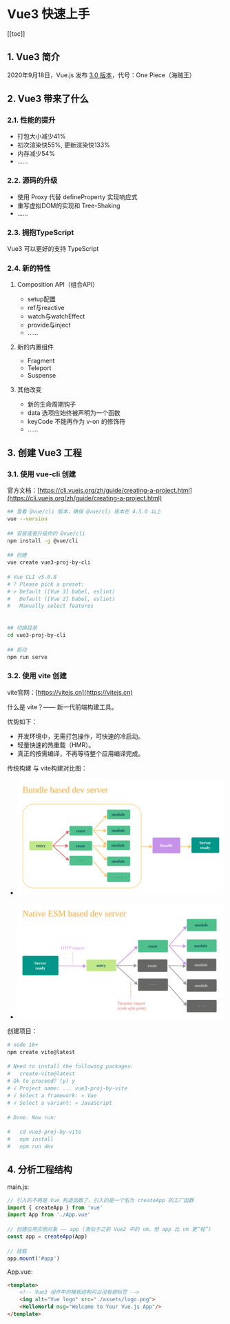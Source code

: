 # Vue3 快速上手

[[toc]]

## 1. Vue3 简介

2020年9月18日，Vue.js 发布 [3.0 版本](https://github.com/vuejs/core/releases/tag/v3.0.0)，代号：One Piece（海贼王）

## 2. Vue3 带来了什么

### 2.1. 性能的提升

- 打包大小减少41%
- 初次渲染快55%, 更新渲染快133%
- 内存减少54%
- ......

### 2.2. 源码的升级

- 使用 Proxy 代替 defineProperty 实现响应式
- 重写虚拟DOM的实现和 Tree-Shaking
- ......

### 2.3. 拥抱TypeScript

Vue3 可以更好的支持 TypeScript

### 2.4. 新的特性

1. Composition API（组合API）
   - setup配置
   - ref与reactive
   - watch与watchEffect
   - provide与inject
   - ......

2. 新的内置组件
   - Fragment 
   - Teleport
   - Suspense

3. 其他改变
   - 新的生命周期钩子
   - data 选项应始终被声明为一个函数
   - keyCode 不能再作为 v-on 的修饰符
   - ......

## 3. 创建 Vue3 工程

### 3.1. 使用 vue-cli 创建

官方文档：[https://cli.vuejs.org/zh/guide/creating-a-project.html](https://cli.vuejs.org/zh/guide/creating-a-project.html)

```bash
## 查看 @vue/cli 版本，确保 @vue/cli 版本在 4.5.0 以上
vue --version

## 安装或者升级你的 @vue/cli
npm install -g @vue/cli

## 创建
vue create vue3-proj-by-cli

# Vue CLI v5.0.8
# ? Please pick a preset:
# > Default ([Vue 3] babel, eslint) 
#   Default ([Vue 2] babel, eslint) 
#   Manually select features 


## 切换目录
cd vue3-proj-by-cli

## 启动
npm run serve
```

### 3.2. 使用 vite 创建

vite官网：[https://vitejs.cn](https://vitejs.cn)

什么是 vite？—— 新一代前端构建工具。

优势如下：
- 开发环境中，无需打包操作，可快速的冷启动。
- 轻量快速的热重载（HMR）。
- 真正的按需编译，不再等待整个应用编译完成。

传统构建 与 vite构建对比图：

* ![bundle-based-dev-server](./images/bundle-based-dev-server.svg)

* ![native-esm-based-dev-server](./images/native-esm-based-dev-server.svg)

创建项目：

```bash
# node 16+
npm create vite@latest

# Need to install the following packages:
#   create-vite@latest
# Ok to proceed? (y) y
# √ Project name: ... vue3-proj-by-vite
# √ Select a framework: » Vue
# √ Select a variant: » JavaScript

# Done. Now run:

#   cd vue3-proj-by-vite
#   npm install
#   npm run dev
```

## 4. 分析工程结构

main.js:

```javascript
// 引入的不再是 Vue 构造函数了，引入的是一个名为 createApp 的工厂函数
import { createApp } from 'vue'
import App from './App.vue'

// 创建应用实例对象 —— app (类似于之前 Vue2 中的 vm，但 app 比 vm 更“轻”)
const app = createApp(App)

// 挂载
app.mount('#app')
```

App.vue:

```html
<template>
	<!-- Vue3 组件中的模板结构可以没有根标签 -->
	<img alt="Vue logo" src="./assets/logo.png">
	<HelloWorld msg="Welcome to Your Vue.js App"/>
</template>
```



